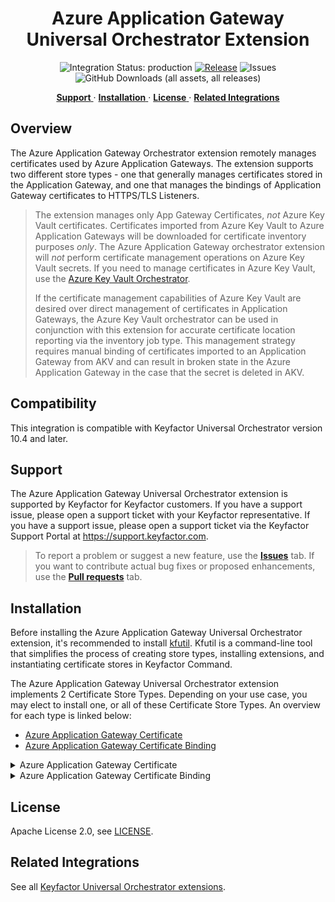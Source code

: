 <h1 align="center" style="border-bottom: none">
    Azure Application Gateway Universal Orchestrator Extension
</h1>

<p align="center">
  <!-- Badges -->
<img src="https://img.shields.io/badge/integration_status-production-3D1973?style=flat-square" alt="Integration Status: production" />
<a href="https://github.com/Keyfactor/azure-appgateway-orchestrator/releases"><img src="https://img.shields.io/github/v/release/Keyfactor/azure-appgateway-orchestrator?style=flat-square" alt="Release" /></a>
<img src="https://img.shields.io/github/issues/Keyfactor/azure-appgateway-orchestrator?style=flat-square" alt="Issues" />
<img src="https://img.shields.io/github/downloads/Keyfactor/azure-appgateway-orchestrator/total?style=flat-square&label=downloads&color=28B905" alt="GitHub Downloads (all assets, all releases)" />
</p>

<p align="center">
  <!-- TOC -->
  <a href="#support">
    <b>Support</b>
  </a>
  ·
  <a href="#installation">
    <b>Installation</b>
  </a>
  ·
  <a href="#license">
    <b>License</b>
  </a>
  ·
  <a href="https://github.com/orgs/Keyfactor/repositories?q=orchestrator">
    <b>Related Integrations</b>
  </a>
</p>


## Overview
The Azure Application Gateway Orchestrator extension remotely manages certificates used by Azure Application Gateways. The extension supports two different store types - one that generally manages certificates stored in the Application Gateway, and one that manages the bindings of Application Gateway certificates to HTTPS/TLS Listeners.

> The extension manages only App Gateway Certificates, _not_ Azure Key Vault certificates. Certificates imported from Azure Key Vault to Azure Application Gateways will be downloaded for certificate inventory purposes _only_. The Azure Application Gateway orchestrator extension will _not_ perform certificate management operations on Azure Key Vault secrets. If you need to manage certificates in Azure Key Vault, use the [Azure Key Vault Orchestrator](https://github.com/Keyfactor/azurekeyvault-orchestrator).
>
> If the certificate management capabilities of Azure Key Vault are desired over direct management of certificates in Application Gateways, the Azure Key Vault orchestrator can be used in conjunction with this extension for accurate certificate location reporting via the inventory job type. This management strategy requires manual binding of certificates imported to an Application Gateway from AKV and can result in broken state in the Azure Application Gateway in the case that the secret is deleted in AKV.

## Compatibility

This integration is compatible with Keyfactor Universal Orchestrator version 10.4 and later.

## Support
The Azure Application Gateway Universal Orchestrator extension is supported by Keyfactor for Keyfactor customers. If you have a support issue, please open a support ticket with your Keyfactor representative. If you have a support issue, please open a support ticket via the Keyfactor Support Portal at https://support.keyfactor.com. 
 
> To report a problem or suggest a new feature, use the **[Issues](../../issues)** tab. If you want to contribute actual bug fixes or proposed enhancements, use the **[Pull requests](../../pulls)** tab.

## Installation
Before installing the Azure Application Gateway Universal Orchestrator extension, it's recommended to install [kfutil](https://github.com/Keyfactor/kfutil). Kfutil is a command-line tool that simplifies the process of creating store types, installing extensions, and instantiating certificate stores in Keyfactor Command.

The Azure Application Gateway Universal Orchestrator extension implements 2 Certificate Store Types. Depending on your use case, you may elect to install one, or all of these Certificate Store Types. An overview for each type is linked below:
* [Azure Application Gateway Certificate](docs/azureappgw.md)
* [Azure Application Gateway Certificate Binding](docs/appgwbin.md)

<details><summary>Azure Application Gateway Certificate</summary>


1. Follow the [requirements section](docs/azureappgw.md#requirements) to configure a Service Account and grant necessary API permissions.

    <details><summary>Requirements</summary>

    #### Azure Service Principal (Azure Resource Manager Authentication)

    The Azure Application Gateway Orchestrator extension uses an [Azure Service Principal](https://learn.microsoft.com/en-us/entra/identity-platform/app-objects-and-service-principals?tabs=browser) for authentication. Follow [Microsoft's documentation](https://learn.microsoft.com/en-us/entra/identity-platform/howto-create-service-principal-portal) to create a service principal.

    ##### Azure Application Gateway permissions

    For quick start and non-production environments, a Role Assignment should be created on _each resource group_ that own Application Gateways desiring management that grants the created Application/Service Principal the [Contributor (Privileged administrator) Role](https://learn.microsoft.com/en-us/azure/role-based-access-control/built-in-roles#contributor). For production environments, a custom role should be created that grants the following permissions:

    - `Microsoft.Resources/subscriptions/resourcegroups/read` - Read : Get Resource Group
    - `Microsoft.Network/applicationGateways/read` - Read : Get Application Gateway
    - `Microsoft.Network/applicationGateways/write` - Write : Create or Update Application Gateway
    - `Microsoft.ManagedIdentity/userAssignedIdentities/assign/action` - Other : RBAC action for assigning an existing user assigned identity to a resource
    - `Microsoft.Network/virtualNetworks/subnets/join/action` - Other : Joins a virtual network. Not Alertable.

    > Note that even if the Service Principal has permission to perform the 'Microsoft.Network/applicationGateways/write' action over the scope of the required resource group, there may be other permissions that are required by the CreateOrUpdate operation depending on the complexity of the Application Gateway's configuration. As such, the list of permissions above should not be considered as comprehensive.

    ##### Azure Key Vault permissions

    If the managed Application Gateway is integrated with Azure Key Vault per the discussion in the [Certificates Imported to Application Gateways from Azure Key Vault](#certificates-imported-to-application-gateways-from-azure-key-vault) section, perform one of the following actions for each Key Vault with certificates imported to App Gateways:
    * **Azure role-based access control** - Create a Role Assignment that grants the Application/Service Principal the [Key Vault Secrets User](https://learn.microsoft.com/en-us/azure/key-vault/general/rbac-guide?tabs=azure-cli) built-in role.
    * **Vault access policy** - [Create an Access Policy](https://learn.microsoft.com/en-us/azure/key-vault/general/assign-access-policy?tabs=azure-portal) that grants the Application/Service Principal the Get secret permission for each Azure Key Vault.

    ##### Client Certificate or Client Secret

    Beginning in version 3.0.0, the Azure Application Gateway Orchestrator extension supports both [client certificate authentication](https://learn.microsoft.com/en-us/graph/auth-register-app-v2#option-1-add-a-certificate) and [client secret](https://learn.microsoft.com/en-us/graph/auth-register-app-v2#option-2-add-a-client-secret) authentication.

    * **Client Secret** - Follow [Microsoft's documentation](https://learn.microsoft.com/en-us/graph/auth-register-app-v2#option-2-add-a-client-secret) to create a Client Secret. This secret will be used as the **Server Password** field in the [Certificate Store Configuration](#certificate-store-configuration) section.
    * **Client Certificate** - Create a client certificate key pair with the Client Authentication extended key usage. The client certificate will be used in the ClientCertificate field in the [Certificate Store Configuration](#certificate-store-configuration) section. If you have access to Keyfactor Command, the instructions in this section walk you through enrolling a certificate and ensuring that it's in the correct format. Once enrolled, follow [Microsoft's documentation](https://learn.microsoft.com/en-us/graph/auth-register-app-v2#option-1-add-a-certificate) to add the _public key_ certificate (no private key) to the service principal used for authentication.

        The certificate can be in either of the following formats:
        * Base64-encoded PKCS#12 (PFX) with a matching private key.
        * Base64-encoded PEM-encoded certificate _and_ PEM-encoded PKCS8 private key. Make sure that the certificate and private key are separated with a newline. The order doesn't matter - the extension will determine which is which.

        If the private key is encrypted, the encryption password will replace the **Server Password** field in the [Certificate Store Configuration](#certificate-store-configuration) section.

    > **Creating and Formatting a Client Certificate using Keyfactor Command**
    >
    > To get started quickly, you can follow the instructions below to create and properly format a client certificate to authenticate to the Microsoft Graph API.
    >
    > 1. In Keyfactor Command, hover over **Enrollment** and select **PFX Enrollment**.
    > 2. Select a **Template** that supports Client Authentication as an extended key usage.
    > 3. Populate the certificate subject as appropriate for the Template. It may be sufficient to only populate the Common Name, but consult your IT policy to ensure that this certificate is compliant.
    > 4. At the bottom of the page, uncheck the box for **Include Chain**, and select either **PFX** or **PEM** as the certificate Format.
    > 5. Make a note of the password on the next page - it won't be shown again.
    > 6. Prepare the certificate and private key for Azure and the Orchestrator extension:
    >     * If you downloaded the certificate in PEM format, use the commands below:
    >
    >        ```shell
    >        # Verify that the certificate downloaded from Command contains the certificate and private key. They should be in the same file
    >        cat <your_certificate.pem>
    >
    >        # Separate the certificate from the private key
    >        openssl x509 -in <your_certificate.pem> -out pubkeycert.pem
    >
    >        # Base64 encode the certificate and private key
    >        cat <your_certificate.pem> | base64 > clientcertkeypair.pem.base64
    >        ```
    >
    >    * If you downloaded the certificate in PFX format, use the commands below:
    >
    >        ```shell
    >        # Export the certificate from the PFX file
    >        openssl pkcs12 -in <your_certificate.pfx> -clcerts -nokeys -out pubkeycert.pem
    >
    >        # Base64 encode the PFX file
    >        cat <your_certificate.pfx> | base64 > clientcert.pfx.base64
    >        ```
    > 7. Follow [Microsoft's documentation](https://learn.microsoft.com/en-us/graph/auth-register-app-v2#option-1-add-a-certificate) to add the public key certificate to the service principal used for authentication.
    >
    > You will use `clientcert.[pem|pfx].base64` as the **ClientCertificate** field in the [Certificate Store Configuration](#certificate-store-configuration) section.



    </details>

2. Create Certificate Store Types for the Azure Application Gateway Orchestrator extension. 

    * **Using kfutil**:

        ```shell
        # Azure Application Gateway Certificate
        kfutil store-types create AzureAppGw
        ```

    * **Manually**:
        * [Azure Application Gateway Certificate](docs/azureappgw.md#certificate-store-type-configuration)

3. Install the Azure Application Gateway Universal Orchestrator extension.
    
    * **Using kfutil**: On the server that that hosts the Universal Orchestrator, run the following command:

        ```shell
        # Windows Server
        kfutil orchestrator extension -e azure-appgateway-orchestrator@latest --out "C:\Program Files\Keyfactor\Keyfactor Orchestrator\extensions"

        # Linux
        kfutil orchestrator extension -e azure-appgateway-orchestrator@latest --out "/opt/keyfactor/orchestrator/extensions"
        ```

    * **Manually**: Follow the [official Command documentation](https://software.keyfactor.com/Core-OnPrem/Current/Content/InstallingAgents/NetCoreOrchestrator/CustomExtensions.htm?Highlight=extensions) to install the latest [Azure Application Gateway Universal Orchestrator extension](https://github.com/Keyfactor/azure-appgateway-orchestrator/releases/latest).

4. Create new certificate stores in Keyfactor Command for the Sample Universal Orchestrator extension.

    * [Azure Application Gateway Certificate](docs/azureappgw.md#certificate-store-configuration)


</details>

<details><summary>Azure Application Gateway Certificate Binding</summary>


1. Follow the [requirements section](docs/appgwbin.md#requirements) to configure a Service Account and grant necessary API permissions.

    <details><summary>Requirements</summary>

    #### Azure Service Principal (Azure Resource Manager Authentication)

    The Azure Application Gateway Orchestrator extension uses an [Azure Service Principal](https://learn.microsoft.com/en-us/entra/identity-platform/app-objects-and-service-principals?tabs=browser) for authentication. Follow [Microsoft's documentation](https://learn.microsoft.com/en-us/entra/identity-platform/howto-create-service-principal-portal) to create a service principal.

    ##### Azure Application Gateway permissions

    For quick start and non-production environments, a Role Assignment should be created on _each resource group_ that own Application Gateways desiring management that grants the created Application/Service Principal the [Contributor (Privileged administrator) Role](https://learn.microsoft.com/en-us/azure/role-based-access-control/built-in-roles#contributor). For production environments, a custom role should be created that grants the following permissions:

    - `Microsoft.Resources/subscriptions/resourcegroups/read` - Read : Get Resource Group
    - `Microsoft.Network/applicationGateways/read` - Read : Get Application Gateway
    - `Microsoft.Network/applicationGateways/write` - Write : Create or Update Application Gateway
    - `Microsoft.ManagedIdentity/userAssignedIdentities/assign/action` - Other : RBAC action for assigning an existing user assigned identity to a resource
    - `Microsoft.Network/virtualNetworks/subnets/join/action` - Other : Joins a virtual network. Not Alertable.

    > Note that even if the Service Principal has permission to perform the 'Microsoft.Network/applicationGateways/write' action over the scope of the required resource group, there may be other permissions that are required by the CreateOrUpdate operation depending on the complexity of the Application Gateway's configuration. As such, the list of permissions above should not be considered as comprehensive.

    ##### Azure Key Vault permissions

    If the managed Application Gateway is integrated with Azure Key Vault per the discussion in the [Certificates Imported to Application Gateways from Azure Key Vault](#certificates-imported-to-application-gateways-from-azure-key-vault) section, perform one of the following actions for each Key Vault with certificates imported to App Gateways:
    * **Azure role-based access control** - Create a Role Assignment that grants the Application/Service Principal the [Key Vault Secrets User](https://learn.microsoft.com/en-us/azure/key-vault/general/rbac-guide?tabs=azure-cli) built-in role.
    * **Vault access policy** - [Create an Access Policy](https://learn.microsoft.com/en-us/azure/key-vault/general/assign-access-policy?tabs=azure-portal) that grants the Application/Service Principal the Get secret permission for each Azure Key Vault.

    ##### Client Certificate or Client Secret

    Beginning in version 3.0.0, the Azure Application Gateway Orchestrator extension supports both [client certificate authentication](https://learn.microsoft.com/en-us/graph/auth-register-app-v2#option-1-add-a-certificate) and [client secret](https://learn.microsoft.com/en-us/graph/auth-register-app-v2#option-2-add-a-client-secret) authentication.

    * **Client Secret** - Follow [Microsoft's documentation](https://learn.microsoft.com/en-us/graph/auth-register-app-v2#option-2-add-a-client-secret) to create a Client Secret. This secret will be used as the **Server Password** field in the [Certificate Store Configuration](#certificate-store-configuration) section.
    * **Client Certificate** - Create a client certificate key pair with the Client Authentication extended key usage. The client certificate will be used in the ClientCertificate field in the [Certificate Store Configuration](#certificate-store-configuration) section. If you have access to Keyfactor Command, the instructions in this section walk you through enrolling a certificate and ensuring that it's in the correct format. Once enrolled, follow [Microsoft's documentation](https://learn.microsoft.com/en-us/graph/auth-register-app-v2#option-1-add-a-certificate) to add the _public key_ certificate (no private key) to the service principal used for authentication.

        The certificate can be in either of the following formats:
        * Base64-encoded PKCS#12 (PFX) with a matching private key.
        * Base64-encoded PEM-encoded certificate _and_ PEM-encoded PKCS8 private key. Make sure that the certificate and private key are separated with a newline. The order doesn't matter - the extension will determine which is which.

        If the private key is encrypted, the encryption password will replace the **Server Password** field in the [Certificate Store Configuration](#certificate-store-configuration) section.

    > **Creating and Formatting a Client Certificate using Keyfactor Command**
    >
    > To get started quickly, you can follow the instructions below to create and properly format a client certificate to authenticate to the Microsoft Graph API.
    >
    > 1. In Keyfactor Command, hover over **Enrollment** and select **PFX Enrollment**.
    > 2. Select a **Template** that supports Client Authentication as an extended key usage.
    > 3. Populate the certificate subject as appropriate for the Template. It may be sufficient to only populate the Common Name, but consult your IT policy to ensure that this certificate is compliant.
    > 4. At the bottom of the page, uncheck the box for **Include Chain**, and select either **PFX** or **PEM** as the certificate Format.
    > 5. Make a note of the password on the next page - it won't be shown again.
    > 6. Prepare the certificate and private key for Azure and the Orchestrator extension:
    >     * If you downloaded the certificate in PEM format, use the commands below:
    >
    >        ```shell
    >        # Verify that the certificate downloaded from Command contains the certificate and private key. They should be in the same file
    >        cat <your_certificate.pem>
    >
    >        # Separate the certificate from the private key
    >        openssl x509 -in <your_certificate.pem> -out pubkeycert.pem
    >
    >        # Base64 encode the certificate and private key
    >        cat <your_certificate.pem> | base64 > clientcertkeypair.pem.base64
    >        ```
    >
    >    * If you downloaded the certificate in PFX format, use the commands below:
    >
    >        ```shell
    >        # Export the certificate from the PFX file
    >        openssl pkcs12 -in <your_certificate.pfx> -clcerts -nokeys -out pubkeycert.pem
    >
    >        # Base64 encode the PFX file
    >        cat <your_certificate.pfx> | base64 > clientcert.pfx.base64
    >        ```
    > 7. Follow [Microsoft's documentation](https://learn.microsoft.com/en-us/graph/auth-register-app-v2#option-1-add-a-certificate) to add the public key certificate to the service principal used for authentication.
    >
    > You will use `clientcert.[pem|pfx].base64` as the **ClientCertificate** field in the [Certificate Store Configuration](#certificate-store-configuration) section.



    </details>

2. Create Certificate Store Types for the Azure Application Gateway Orchestrator extension. 

    * **Using kfutil**:

        ```shell
        # Azure Application Gateway Certificate Binding
        kfutil store-types create AppGwBin
        ```

    * **Manually**:
        * [Azure Application Gateway Certificate Binding](docs/appgwbin.md#certificate-store-type-configuration)

3. Install the Azure Application Gateway Universal Orchestrator extension.
    
    * **Using kfutil**: On the server that that hosts the Universal Orchestrator, run the following command:

        ```shell
        # Windows Server
        kfutil orchestrator extension -e azure-appgateway-orchestrator@latest --out "C:\Program Files\Keyfactor\Keyfactor Orchestrator\extensions"

        # Linux
        kfutil orchestrator extension -e azure-appgateway-orchestrator@latest --out "/opt/keyfactor/orchestrator/extensions"
        ```

    * **Manually**: Follow the [official Command documentation](https://software.keyfactor.com/Core-OnPrem/Current/Content/InstallingAgents/NetCoreOrchestrator/CustomExtensions.htm?Highlight=extensions) to install the latest [Azure Application Gateway Universal Orchestrator extension](https://github.com/Keyfactor/azure-appgateway-orchestrator/releases/latest).

4. Create new certificate stores in Keyfactor Command for the Sample Universal Orchestrator extension.

    * [Azure Application Gateway Certificate Binding](docs/appgwbin.md#certificate-store-configuration)


</details>


## License

Apache License 2.0, see [LICENSE](LICENSE).

## Related Integrations

See all [Keyfactor Universal Orchestrator extensions](https://github.com/orgs/Keyfactor/repositories?q=orchestrator).